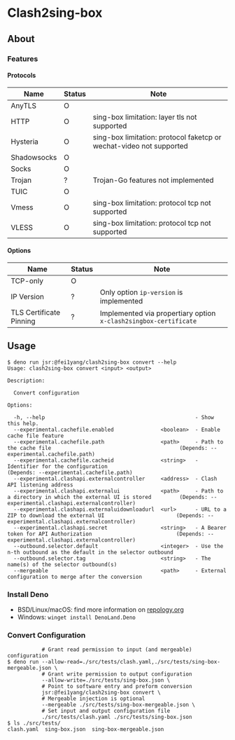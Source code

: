 # Clash2sing-box

## About

### Features

#### Protocols

|Name|Status|Note|
|---|---|---|
|AnyTLS|O||
|HTTP|O|sing-box limitation: layer tls not supported|
|Hysteria|O|sing-box limitation: protocol faketcp or wechat-video not supported|
|Shadowsocks|O||
|Socks|O||
|Trojan|?|Trojan-Go features not implemented|
|TUIC|O||
|Vmess|O|sing-box limitation: protocol tcp not supported|
|VLESS|O|sing-box limitation: protocol tcp not supported|

#### Options

|Name|Status|Note|
|---|---|---|
|TCP-only|O||
|IP Version|?|Only option `ip-version` is implemented|
|TLS Certificate Pinning|?|Implemented via propertiary option `x-clash2singbox-certificate`|

## Usage

```shell
$ deno run jsr:@fei1yang/clash2sing-box convert --help
Usage: clash2sing-box convert <input> <output>

Description:

  Convert configuration

Options:

  -h, --help                                                - Show this help.                                                                                                     
  --experimental.cachefile.enabled               <boolean>  - Enable cache file feature                                                                                           
  --experimental.cachefile.path                  <path>     - Path to the cache file                                         (Depends: --experimental.cachefile.path)             
  --experimental.cachefile.cacheid               <string>   - Identifier for the configuration                               (Depends: --experimental.cachefile.path)             
  --experimental.clashapi.externalcontroller     <address>  - Clash API listening address                                                                                         
  --experimental.clashapi.externalui             <path>     - Path to a directory in which the external UI is stored         (Depends: --experimental.clashapi.externalcontroller)
  --experimental.clashapi.externaluidownloadurl  <url>      - URL to a ZIP to download the external UI                       (Depends: --experimental.clashapi.externalcontroller)
  --experimental.clashapi.secret                 <string>   - A Bearer token for API Authorization                           (Depends: --experimental.clashapi.externalcontroller)
  --outbound.selector.default                    <integer>  - Use the n-th outbound as the default in the selector outbound                                                       
  --outbound.selector.tag                        <string>   - The name(s) of the selector outbound(s)                                                                             
  --mergeable                                    <path>     - External configuration to merge after the conversion     
```

### Install Deno

- BSD/Linux/macOS: find more information on [repology.org](https://repology.org/project/deno/versions)
- Windows: `winget install DenoLand.Deno`

### Convert Configuration

```shell
           # Grant read permission to input (and mergeable) configuration
$ deno run --allow-read=./src/tests/clash.yaml,./src/tests/sing-box-mergeable.json \
           # Grant write permission to output configuration
           --allow-write=./src/tests/sing-box.json \
           # Point to software entry and preform conversion
           jsr:@fei1yang/clash2sing-box convert \
           # Mergeable injection is optional
           --mergeable ./src/tests/sing-box-mergeable.json \
           # Set input and output configuration file
           ./src/tests/clash.yaml ./src/tests/sing-box.json
$ ls ./src/tests/
clash.yaml  sing-box.json  sing-box-mergeable.json
```
